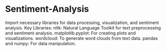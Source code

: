 # Sentiment-Analysis

Import necessary libraries for data processing, visualization, and sentiment analysis.
Key Libraries:
nltk: Natural Language Toolkit for text preprocessing and sentiment analysis.
matplotlib.pyplot: For creating plots and visualizations.
wordcloud: To generate word clouds from text data.
pandas and numpy: For data manipulation.

